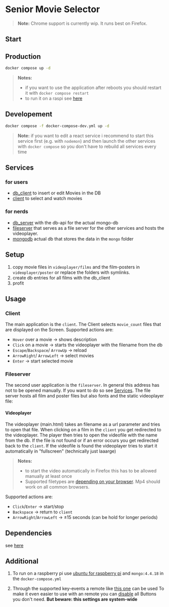 # Senior Movie Selector

> **Note:** Chrome support is currently wip. It runs best on Firefox.

## Start

## Production

```sh 
docker compose up -d
```
> **Notes:** 
> - if you want to use the application after reboots you should restart it with `docker compose restart`
> - to run it on a raspi see [here](#additional) 

## Developement

```sh
docker compose -f docker-compose-dev.yml up -d
```

> **Note:** if you want to edit a react service i recommend to start this service first (e.g. with `nodemon`) and then launch the other services with `docker compose` so you don't have to rebuild all services every time

## Services

### for users

- [db_client](http://localhost:8000) to insert or edit Movies in the DB
- [client](http://localhost) to select and watch movies

### for nerds

- [db_server](http://localhost:3000) with the db-api for the actual mongo-db
- [fileserver](http://localhost:1337) that serves as a file server for the other services and hosts the videoplayer.
- [mongodb](http://localhost:27017) actual db that stores the data in the `mongo` folder

## Setup

1. copy movie files in `videoplayer/films` and the film-posters in `videoplayer/poster` or replace the folders with symlinks.
2. create db entries for all films with the db_client
3. profit

## Usage

### Client

The main application is the `client`.
The Client selects `movie_count` files that are displayed on the Screen.
Supported actions are:

- `Hover` over a movie -> shows description
- `Click` on a movie -> starts the videoplayer with the filename from the db
- `Escape`/`Backspace`/ `ArrowUp` -> reload
- `ArrowRight`/ `ArrowLeft` -> select movies
- `Enter` -> start selected movie

### Fileserver

The second user application is the `fileserver`.
In general this address has not to be opened manually. If you want to do so see [Services](#services).
The file server hosts all film and poster files but also fonts and the static videoplayer file:

#### Videoplayer
The videoplayer (main.html) takes an filename as a url parameter and tries to open that file.
When clicking on a film in the `client` you get redirected to the videoplayer. The player then tries to open the videofile with the name from the db.
If the file is not found or if an error occurs you get redirected back to the `client`.
If the videofile is found the videoplayer tries to start it automatically in \"fullscreen\" (technically just laaarge)
> **Notes:**
> - to start the video automatically in Firefox this has to be allowed manually at least once
> - Supported filetypes are [depending on your browser](https://videojs.com/guides/faqs/#q-what-media-formats-does-videojs-support). Mp4 should work on all common browsers.

Supported actions are:

- `Click`/`Enter` -> start/stop
- `Backspace` -> return to `client`
- `ArrowRight`/`ArrowLeft` -> ±15 seconds (can be hold for longer periods)

## Dependencies

see [here](DEPENDENCIES.md)

## Additional

1. To run on a raspberry pi use [ubuntu for raspberry pi](https://ubuntu.com/download/raspberry-pi) and `mongo:4.4.18` in the `docker-compose.yml`

2. Through the supported key-events a remote like [this one](https://www.amazon.de/Andoer%C2%AE-Magische-Drahtlose-Fernbedienung-PC-Projektor-Type-1/dp/B015SO37SY) can be used
To make it even easier to use with an remote you can [disable](https://superuser.com/questions/775785/how-to-disable-a-keyboard-key-in-linux-ubuntu) all Buttons you don't need. **But beware: this settings are system-wide**
